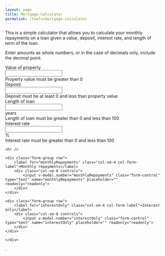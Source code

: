 ```yaml
---
layout: page
title: Mortgage Calculator
permalink: /tools/mortgage-calculator
---
```


<p>
This is a simple calculator that allows you to calculate your monthly repayments on a 
loan given a value, deposit, interest rate, and length of term of the loan. 
</p>
<p>
Enter amounts as whole numbers, or in the case of decimals only, include the decimal point.
</p>
<p>
<form id="mc-app" name="frmMain" class="form-horizontal">
<div>
	<div class="form-group row">
		<label for="prop_val" class="col-sm-4 col-form-label">Value of property</label>
		<div class="col-sm-8 controls">
			<input v-model.number="propertyValue" v-on:keyup="onPropertyValueKeyUp" v-on:change="onPropertyValueKeyUp" class="form-control" v-bind:class="{ 'is-valid': propertyValueState == 1, 'is-invalid': propertyValueState == 0 }" type="number" size="10" maxlength="10" name="prop_val" value="" step="100000">
			<div v-if="propertyValueState == 0" class="invalid-feedback">Property value must be greater than 0</div>
		</div>
	</div>
	<div class="form-group row">
		<label for="deposit" class="col-sm-4 col-form-label">Deposit</label>
		<div class="col-sm-8 controls">
				<input v-model.number="deposit" v-on:keyup="onDepositKeyUp" v-on:change="onDepositKeyUp" class="form-control" v-bind:class="{ 'is-valid': depositState == 1, 'is-invalid': depositState == 0 }" type="number" size="10" maxlength="10" name="deposit" step="100000">
				<div v-if="depositState == 0" class="invalid-feedback">Deposit must be at least 0 and less than property value</div>
		</div>
	</div>
	<div class="form-group row">
		<label for="loan_length" class="col-sm-4 col-form-label">Length of loan</label>
		<div class="col-sm-8 controls">
			<div class="input-group">
				<input v-model.number="loanYears" v-on:keyup="onLoanYearsKeyUp" v-on:change="onLoanYearsKeyUp" class="form-control" v-bind:class="{ 'is-valid': loanYearsState == 1, 'is-invalid': loanYearsState == 0 }" type="number" size="3" maxlength="2" name="loan_length" placeholder="" step="1">
				<div class="input-group-apppend">
					<span class="input-group-text">years</span>
				</div>
			</div>
			<div v-if="loanYearsState == 0" class="invalid-feedback">Length of loan must be greater than 0 and less than 100</div>
		</div>
	</div>
	<div class="form-group row">
		<label for="interest" class="col-sm-4 col-form-label">Interest rate</label>
		<div class="col-sm-8 controls">
			<div class="input-group">
				<input v-model.number="interestRate" v-on:keyup="onInterestRateKeyUp" v-on:change="onInterestRateKeyUp" class="form-control" v-bind:class="{ 'is-valid': interestRateState == 1, 'is-invalid': interestRateState == 0 }" type="number" name="interest" placeholder="" step="1">
				<div class="input-group-apppend">
          <span class="input-group-text">%</span>
        </div>
     </div>
				<div v-if="interestRateState == 0" class="invalid-feedback">Interest rate must be greater than 0 and less than 100</div>
		</div>
	</div>
	
	<hr />

	<div class="form-group row">
		<label for="monthlyRepayments" class="col-sm-4 col-form-label">Monthly repayments</label>
		<div class="col-sm-8 controls">
			<input v-model.number="monthlyRepayments" class="form-control" type="text" name="monthlyRepayments" placeholder="" readonly="readonly">
		</div>
	</div>

	<div class="form-group row">
		<label for="interestOnly" class="col-sm-4 col-form-label">Interest only</label>
		<div class="col-sm-8 controls">
			<input v-model.number="interestOnly" class="form-control" type="text" name="interestOnly" placeholder="" readonly="readonly">
		</div>
	</div>

	</div>
</form>
<script defer src="{{ "/assets/js/mortgage-calculator.js" | absolute_url }}"></script>.

